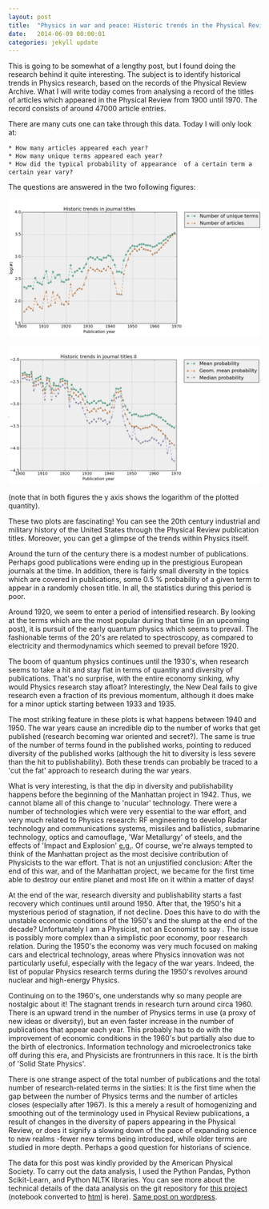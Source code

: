 ```yaml
---
layout: post
title:  "Physics in war and peace: Historic trends in the Physical Review Archive"
date:   2014-06-09 00:00:01
categories: jekyll update
---
```

This is going to be somewhat of a lengthy post, but I found doing the research behind it quite interesting. The subject is to identify historical trends in Physics research, based on the records of the Physical Review Archive. What I will write today comes from analysing a record of the titles of articles which appeared in the Physical Review from 1900 until 1970. The record consists of around 47000 article entries.

There are many cuts one can take through this data. Today I will only look at:

    * How many articles appeared each year?
    * How many unique terms appeared each year?
    * How did the typical probability of appearance  of a certain term a certain year vary?

The questions are answered in the two following figures:

![number of publications](/assets/2014-06-01-phys-rev-1900-1970/numbers-vs-year-plot.png)

![term probabilities](/assets/2014-06-01-phys-rev-1900-1970/probabiliites-vs-year-plot.png)

(note that in both figures the y axis shows the logarithm of the plotted quantity).

These two plots are fascinating! You can see the 20th century industrial and military history of the United States through the Physical Review publication titles. Moreover, you can get a glimpse of the trends within Physics itself.

Around the turn of the century there is a modest number of publications. Perhaps good publications were ending up in the prestigious European journals at the time. In addition, there is fairly small diversity in the topics which are covered in publications, some 0.5 % probability of a given term to appear in a randomly chosen title. In all, the statistics during this period is poor.

Around 1920, we seem to enter a period of intensified research. By looking at the terms which are the most popular during that time (in an upcoming post), it is pursuit of the early quantum physics which seems to prevail. The fashionable terms of the 20's are related to spectroscopy, as compared to electricity and thermodynamics which seemed to prevail before 1920.

The boom of quantum physics continues until the 1930's, when research seems to take a hit and stay flat in terms of quantity and diversity of publications. That's no surprise, with the entire economy sinking, why would Physics research stay afloat? Interestingly, the New Deal fails to give research even a fraction of its previous momentum, although it does make for a minor uptick starting between 1933 and 1935.

The most striking feature in these plots is what happens between 1940 and 1950. The war years cause an incredible dip to the number of works that get published (research becoming war oriented and secret?). The same is true of the number of terms found in the published works, pointing to reduced diversity of the published works (although the hit to diversity is less severe than the hit to publishability). Both these trends can probably be traced to a 'cut the fat' approach to research during the war years.

What is very interesting, is that the dip in diversity and publishability happens before the beginning of the Manhattan project in 1942. Thus, we cannot blame all of this change to 'nucular' technology. There were a number of technologies which were very essential to the war effort, and very much related to Physics research: RF engineering to develop Radar technology and communications systems, missiles and ballistics, submarine technology, optics and camouflage, 'War Metallurgy' of steels, and the effects of 'Impact and Explosion' [e.g.](http://www.loc.gov/rr/scitech/trs/trsosrd.html). Of course, we're always tempted to think of the Manhattan project as the most decisive contribution of Physicists to the war effort. That is not an unjustified conclusion: After the end of this war, and of the Manhattan project, we became for the first time able to destroy our entire planet and most life on it within a matter of days!

At the end of the war, research diversity and publishability starts a fast recovery which continues until around 1950. After that, the 1950's hit a mysterious period of stagnation, if not decline. Does this have to do with the unstable economic conditions of the 1950's and the slump at the end of the decade? Unfortunately I am a Physicist, not an Economist to say . The issue is possibly more complex than a simplistic poor economy, poor research relation. During the 1950's the economy was very much focused on making cars and electrical technology, areas where Physics innovation was not particularly useful, especially with the legacy of the war years. Indeed, the list of popular Physics research terms during the 1950's revolves around nuclear and high-energy Physics.

Continuing on to the 1960's, one understands why so many people are nostalgic about it! The stagnant trends in research turn around circa 1960. There is an upward trend in the number of Physics terms in use (a proxy of new ideas or diversity), but an even faster increase in the number of publications that appear each year. This probably has to do with the improvement of economic conditions in the 1960's but partially also due to the birth of electronics. Information technology and microelectronics take off during this era, and Physicists are frontrunners in this race. It is the birth of 'Solid State Physics'.

There is one strange aspect of the total number of publications and the total number of research-related terms in the sixties: It is the first time when the gap between the number of Physics terms and the number of articles closes (especially after 1967). Is this a merely a result of homogenizing and smoothing out of the terminology used in Physical Review publications, a result of changes in the diversity of papers appearing in the Physical Review, or does it signify a slowing down of the pace of expanding science to new realms -fewer new terms being introduced, while older terms are studied in more depth. Perhaps a good question for historians of science.

The  data for this post was kindly provided by the American Physical Society. To carry out the data analysis, I used the Python Pandas, Python Scikit-Learn, and Python NLTK libraries. You can see more about the technical details of the data analysis on the git repository for [this project](https://github.com/nikos-daniilidis/haystack) (notebook converted to [html](http://nikos-daniilidis.github.io/haystack/parse-pr-xml.html) is here). [Same post on wordpress](http://oligotropos.wordpress.com/2014/06/01/physics-in-war-and-peace-historic-trends-in-the-physical-review-archive/).
